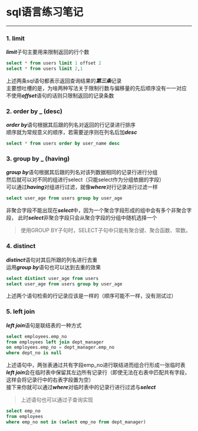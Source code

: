 # sql语言练习笔记

***

### 1. limit
***limit***子句主要用来限制返回的行个数
```sql
select * from users limit 1 offset 2
select * from users limit 2,1
```
上述两条sql语句都表示返回查询结果的***第三条***记录\
主要想吐槽的是，为啥两种写法关于限制行数与偏移量的先后顺序没有一一对应\
不使用***offset***语句的话则只限制返回的记录条数


### 2. order by _ (desc)
***order by***语句根据其后跟的列名对返回的行记录进行排序\
顺序就为常规意义的顺序，若需要逆序则在列名后加***desc***
```sql
select * from users order by user_name desc 
```

### 3. group by _ (having)
***group by***语句根据其后跟的列名对该列数据相同的记录行进行分组\
然后就可以对不同的组进行select（只能select作为分组依据的字段）\
可以通过***having***对组进行过滤，就像***where***对行记录进行过滤一样
```sql
select user_age from users group by user_age
```
非聚合字段不能出现在***select***中，因为一个聚合字段形成的组中会有多个非聚合字段，
此时***select***非聚合字段只会从聚合字段的分组中随机选择一个
>使用GROUP BY子句时，SELECT子句中只能有聚合键、聚合函数、常数。


### 4. distinct
***distinct***语句对其后所跟的列名进行去重\
运用***group by***语句也可以达到去重的效果
```sql
select distinct user_age from users
select user_age from users group by user_age
```
上述两个语句检索的行记录应该是一样的（顺序可能不一样，没有测试过）


### 5. left join
***left join***语句是联结表的一种方式
```sql
select employees.emp_no 
from employees left join dept_manager 
on employees.emp_no = dept_manager.emp_no 
where dept_no is null
```
上述语句中，两张表通过共有字段emp_no进行联结进而组合行形成一张临时表\
***left join***会在临时表中保留其左边所有记录行（即使无法在右表中匹配共有字段，这样会将记录行中的右表字段置为空）\
接下来你就可以通过***where***对临时表中的记录行进行过滤与***select***

>上述语句也可以通过子查询实现
```sql
select emp_no
from employees
where emp_no not in (select emp_no from dept_manager)
```